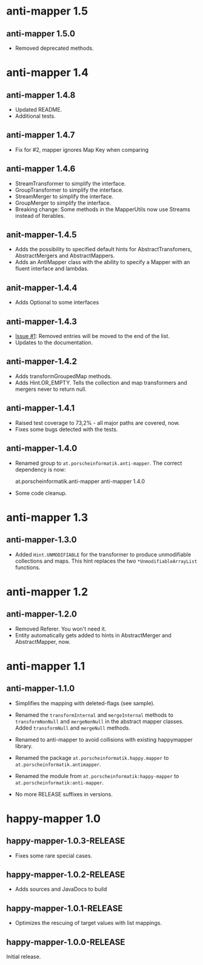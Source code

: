 # anti-mapper 1.5

## anti-mapper 1.5.0

* Removed deprecated methods.

# anti-mapper 1.4

## anti-mapper 1.4.8

* Updated README.
* Additional tests.

## anti-mapper 1.4.7

* Fix for #2, mapper ignores Map Key when comparing 
 
## anti-mapper 1.4.6

* StreamTransformer to simplify the interface.
* GroupTransformer to simplify the interface.
* StreamMerger to simplify the interface.
* GroupMerger to simplify the interface.
* Breaking change: Some methods in the MapperUtils now use Streams instead of Iterables.

## anit-mapper-1.4.5

* Adds the possibility to specified default hints for AbstractTransfomers, AbstractMergers and AbstractMappers.
* Adds an AntiMapper class with the ability to specify a Mapper with an fluent interface and lambdas.

## anit-mapper-1.4.4

* Adds Optional to some interfaces

## anti-mapper-1.4.3

* [Issue #1](https://github.com/porscheinformatik/anti-mapper/issues/1): Removed entries will be moved to the end of the list.
* Updates to the documentation.

## anti-mapper-1.4.2

* Adds transformGroupedMap methods.
* Adds Hint.OR_EMPTY. Tells the collection and map transformers and mergers never to return null.

## anti-mapper-1.4.1

* Raised test coverage to 73,2% - all major paths are covered, now.
* Fixes some bugs detected with the tests.
 
## anti-mapper-1.4.0

* Renamed group to `at.porscheinformatik.anti-mapper`. The correct dependency is now:

    <groupId>at.porscheinformatik.anti-mapper</groupId>
    <artifactId>anti-mapper</artifactId>
    <version>1.4.0</version>

* Some code cleanup.

# anti-mapper 1.3

## anti-mapper-1.3.0

* Added `Hint.UNMODIFIABLE` for the transformer to produce unmodifiable collections and maps.
  This hint replaces the two `*UnmodifiableArrayList` functions. 

# anti-mapper 1.2

## anti-mapper-1.2.0

* Removed Referer. You won't need it.
* Entity automatically gets added to hints in AbstractMerger and AbstractMapper, now.

# anti-mapper 1.1

## anti-mapper-1.1.0

* Simplifies the mapping with deleted-flags (see sample).
* Renamed the `transformInternal` and `mergeInternal` methods to `transformNonNull` and 
  `mergeNonNull` in the abstract mapper classes. Added `transformNull` and `mergeNull` methods.
  
* Renamed to anti-mapper to avoid collisions with existing happymapper library.
* Renamed the package `at.porscheinformatik.happy.mapper` to `at.porscheinformatik.antimapper`.
* Renamed the module from `at.porscheinformatik:happy-mapper` to `at.porscheinformatik:anti-mapper`.

* No more RELEASE suffixes in versions.

# happy-mapper 1.0

## happy-mapper-1.0.3-RELEASE

* Fixes some rare special cases.

## happy-mapper-1.0.2-RELEASE

* Adds sources and JavaDocs to build

## happy-mapper-1.0.1-RELEASE

* Optimizes the rescuing of target values with list mappings.

## happy-mapper-1.0.0-RELEASE

Initial release.
